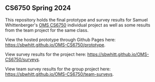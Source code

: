 ## CS6750 Spring 2024

This repository holds the final prototype and survey results for Samuel Whittenberger's 
<a href="https://omscs.gatech.edu/cs-6750-human-computer-interaction" target="_blank">OMS CS6750</a> individual project as well as some results from the team project for the same class. 

View the hosted prototype through Github Pages here: https://sbwhitt.github.io/OMS-CS6750/prototype.

View survey results for the project here: https://sbwhitt.github.io/OMS-CS6750/surveys.

View team survey results for the group project here: https://sbwhitt.github.io/OMS-CS6750/team-surveys.
